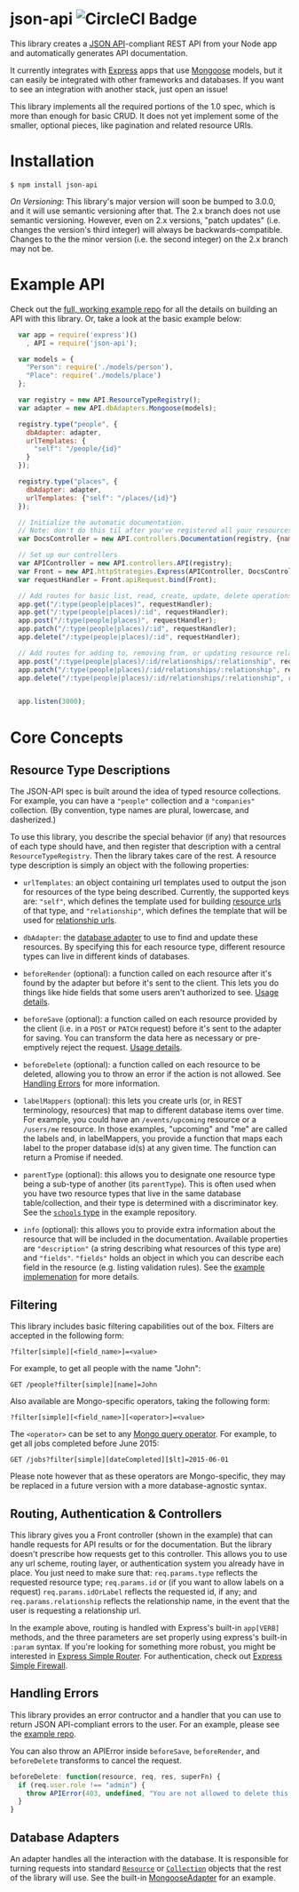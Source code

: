 json-api ![CircleCI Badge](https://circleci.com/gh/ethanresnick/json-api.png?0d6d9ba9db7f15eb6363c6fd93408526bef06035&style=shield)
========

This library creates a [JSON API](http://jsonapi.org/)-compliant REST API from your Node app and automatically generates API documentation.

It currently integrates with [Express](http://expressjs.com/) apps that use [Mongoose](http://mongoosejs.com/) models, but it can easily be integrated with other frameworks and databases. If you want to see an integration with another stack, just open an issue!

This library implements all the required portions of the 1.0 spec, which is more than enough for basic CRUD. It does not yet implement some of the smaller, optional pieces, like pagination and related resource URIs.

# Installation
```$ npm install json-api```

*On Versioning*: This library's major version will soon be bumped to 3.0.0, and it will use semantic versioning after that. The 2.x branch does not use semantic versioning. However, even on 2.x versions, "patch updates" (i.e. changes the version's third integer) will always be backwards-compatible. Changes to the the minor version (i.e. the second integer) on the 2.x branch may not be.

# Example API
Check out the [full, working example repo](http://github.com/ethanresnick/json-api-example) for all the details on building an API with this library. Or, take a look at the basic example below:

```javascript
  var app = require('express')()
    , API = require('json-api');

  var models = {
    "Person": require('./models/person'),
    "Place": require('./models/place')
  };

  var registry = new API.ResourceTypeRegistry();
  var adapter = new API.dbAdapters.Mongoose(models);

  registry.type("people", {
    dbAdapter: adapter,
    urlTemplates: {
      "self": "/people/{id}"
    }
  });

  registry.type("places", {
    dbAdapter: adapter,
    urlTemplates: {"self": "/places/{id}"}
  });

  // Initialize the automatic documentation.
  // Note: don't do this til after you've registered all your resources.
  var DocsController = new API.controllers.Documentation(registry, {name: 'Example API'});

  // Set up our controllers
  var APIController = new API.controllers.API(registry);
  var Front = new API.httpStrategies.Express(APIController, DocsController);
  var requestHandler = Front.apiRequest.bind(Front);

  // Add routes for basic list, read, create, update, delete operations
  app.get("/:type(people|places)", requestHandler);
  app.get("/:type(people|places)/:id", requestHandler);
  app.post("/:type(people|places)", requestHandler);
  app.patch("/:type(people|places)/:id", requestHandler);
  app.delete("/:type(people|places)/:id", requestHandler);

  // Add routes for adding to, removing from, or updating resource relationships
  app.post("/:type(people|places)/:id/relationships/:relationship", requestHandler);
  app.patch("/:type(people|places)/:id/relationships/:relationship", requestHandler);
  app.delete("/:type(people|places)/:id/relationships/:relationship", requestHandler);


  app.listen(3000);
  ```

# Core Concepts
## Resource Type Descriptions <a name="resource-type-descriptions"></a>
The JSON-API spec is built around the idea of typed resource collections. For example, you can have a `"people"` collection and a `"companies"` collection. (By convention, type names are plural, lowercase, and dasherized.)

To use this library, you describe the special behavior (if any) that resources of each type should have, and then register that description with a central `ResourceTypeRegistry`. Then the library takes care of the rest. A resource type description is simply an object with the following properties:

- `urlTemplates`: an object containing url templates used to output the json for resources of the type being described. Currently, the supported keys are: `"self"`, which defines the template used for building [resource urls](http://jsonapi.org/format/#document-structure-resource-urls) of that type, and `"relationship"`, which defines the template that will be used for [relationship urls](http://jsonapi.org/format/#fetching-relationships).
- `dbAdapter`: the [database adapter](#database-adapters) to use to find and update these resources. By specifying this for each resource type, different resource types can live in different kinds of databases.

- <a name="before-render"></a>`beforeRender` (optional): a function called on each resource after it's found by the adapter but before it's sent to the client. This lets you do things like hide fields that some users aren't authorized to see. [Usage details](https://github.com/ethanresnick/json-api-example/blob/master/src/resource-descriptions/people.js#L7).

- <a name="before-save"></a>`beforeSave` (optional): a function called on each resource provided by the client (i.e. in a `POST` or `PATCH` request) before it's sent to the adapter for saving. You can transform the data here as necessary or pre-emptively reject the request. [Usage details](https://github.com/ethanresnick/json-api-example/blob/master/src/resource-descriptions/people.js#L25).

- <a name="before-delete"></a>`beforeDelete` (optional): a function called on each resource to be deleted, allowing you to throw an error if the action is not allowed. See [Handling Errors](#handling-errors) for more information.

- <a name="labels"></a>`labelMappers` (optional): this lets you create urls (or, in REST terminology, resources) that map to different database items over time. For example, you could have an `/events/upcoming` resource or a `/users/me` resource. In those examples, "upcoming" and "me" are called the labels and, in labelMappers, you provide a function that maps each label to the proper database id(s) at any given time. The function can return a Promise if needed.

- <a name="parentType"></a>`parentType` (optional): this allows you to designate one resource type being a sub-type of another (its `parentType`). This is often used when you have two resource types that live in the same database table/collection, and their type is determined with a discriminator key. See the [`schools` type](https://github.com/ethanresnick/json-api-example/blob/master/src/resource-descriptions/schools.js#L2) in the example repository.

-  <a name="info"></a>`info` (optional): this allows you to provide extra information about the resource that will be included in the documentation. Available properties are `"description"` (a string describing what resources of this type are) and `"fields"`. `"fields"` holds an object in which you can describe each field in the resource (e.g. listing validation rules). See the [example implemenation](https://github.com/ethanresnick/json-api-example/blob/master/src/resource-descriptions/schools.js) for more details.

## Filtering
This library includes basic filtering capabilities out of the box. Filters are accepted in the following form:
```
?filter[simple][<field_name>]=<value>
```
For example, to get all people with the name "John":
```
GET /people?filter[simple][name]=John
```
Also available are Mongo-specific operators, taking the following form:
```
?filter[simple][<field_name>][<operator>]=<value>
```
The `<operator>` can be set to any [Mongo query operator](http://docs.mongodb.org/manual/reference/operator/query/). For example, to get all jobs completed before June 2015:
```
GET /jobs?filter[simple][dateCompleted][$lt]=2015-06-01
```
Please note however that as these operators are Mongo-specific, they may be replaced in a future version with a more database-agnostic syntax.

## Routing, Authentication & Controllers
This library gives you a Front controller (shown in the example) that can handle requests for API results or for the documentation. But the library doesn't prescribe how requests get to this controller. This allows you to use any url scheme, routing layer, or authentication system you already have in place. You just need to make sure that: `req.params.type` reflects the requested resource type; `req.params.id` or (if you want to allow labels on a request) `req.params.idOrLabel` reflects the requested id, if any; and `req.params.relationship` reflects the relationship name, in the event that the user is requesting a relationship url.

In the example above, routing is handled with Express's built-in `app[VERB]` methods, and the three parameters are set properly using express's built-in `:param` syntax. If you're looking for something more robust, you might be interested in [Express Simple Router](https://github.com/ethanresnick/express-simple-router). For authentication, check out [Express Simple Firewall](https://github.com/ethanresnick/express-simple-firewall).

## Handling Errors

This library provides an error contructor and a handler that you can use to return JSON API-compliant errors to the user. For an example, please see the [example repo](https://github.com/ethanresnick/json-api-example/blob/master/src/index.js#L64).

You can also throw an APIError inside `beforeSave`, `beforeRender`, and `beforeDelete` transforms to cancel the request.

```javascript
beforeDelete: function(resource, req, res, superFn) {
  if (req.user.role !== "admin") {
    throw APIError(403, undefined, "You are not allowed to delete this resource.");
  }
}
```

## Database Adapters
An adapter handles all the interaction with the database. It is responsible for turning requests into standard [`Resource`](https://github.com/ethanresnick/json-api/blob/master/src/types/Resource.js) or [`Collection`](https://github.com/ethanresnick/json-api/blob/master/src/types/Collection.js) objects that the rest of the library will use. See the built-in [MongooseAdapter](https://github.com/ethanresnick/json-api/blob/master/src/db-adapters/Mongoose/MongooseAdapter.js) for an example.
